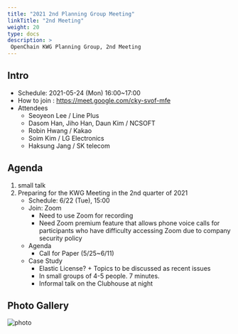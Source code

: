 ```yaml
---
title: "2021 2nd Planning Group Meeting"
linkTitle: "2nd Meeting"
weight: 20
type: docs
description: >
 OpenChain KWG Planning Group, 2nd Meeting
---
```


## Intro

* Schedule: 2021-05-24 (Mon) 16:00~17:00
* How to join : https://meet.google.com/cky-svof-mfe
* Attendees
  * Seoyeon Lee / Line Plus
  * Dasom Han, Jiho Han, Daun Kim / NCSOFT
  * Robin Hwang / Kakao
  * Soim Kim / LG Electronics
  * Haksung Jang / SK telecom

## Agenda

1. small talk
2. Preparing for the KWG Meeting in the 2nd quarter of 2021
    * Schedule: 6/22 (Tue), 15:00
    * Join: Zoom
      * Need to use Zoom for recording
      * Need Zoom premium feature that allows phone voice calls for participants who have difficulty accessing Zoom due to company security policy
    * Agenda
      * Call for Paper (5/25~6/11)
    * Case Study
      * Elastic License? + Topics to be discussed as recent issues
      * In small groups of 4-5 people. 7 minutes.
      * Informal talk on the Clubhouse at night

## Photo Gallery
![photo](./pg-20210524.png)